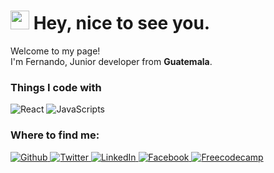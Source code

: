 <h1>
  <img src="https://emojis.slackmojis.com/emojis/images/1531849430/4246/blob-sunglasses.gif?1531849430" width="30"/> 
  Hey, nice to see you.
</h1>

<p>
  Welcome to my page! 
  </br> I'm Fernando, Junior developer from 
  <b>Guatemala</b>.
  <h3>Things I code with</h3>
  
<p> 
  <img alt="React" src="https://img.shields.io/badge/-React-black?style=flat-square&logo=react" /> 
  <img alt="JavaScripts" src="https://img.shields.io/badge/-Javascripts-040d04?style=flat-square&logo=javascript" /> 

<h3>Where to find me:</h3>
<p>
  <a href="https://github.com/fernancumez" target="_blank">
    <img alt="Github" src="https://img.shields.io/badge/GitHub-%2312100E.svg?&style=for-the-badge&logo=Github&logoColor=white" />
  </a> 
  <a href="https://twitter.com/fernancumez" target="_blank">
    <img alt="Twitter" src="https://img.shields.io/badge/twitter-%231DA1F2.svg?&style=for-the-badge&logo=twitter&logoColor=white" />
  </a> 
  <a href="https://www.linkedin.com/in/fernancumez" target="_blank">
    <img alt="LinkedIn" src="https://img.shields.io/badge/linkedin-%230077B5.svg?&style=for-the-badge&logo=linkedin&logoColor=white" />
  </a> 
  <a href="https://www.facebook.com/100013315538188" target="_blank">
    <img alt="Facebook" src="https://img.shields.io/badge/facebook-%230077B5.svg?&style=for-the-badge&logo=facebook&logoColor=white" />
  </a>
  <a href="https://www.freecodecamp.org/fernancumez" target="_blank">
    <img alt="Freecodecamp" src="https://img.shields.io/badge/freecodecamp-%23007735.svg?&style=for-the-badge&logo=freecodecamp&logoColor=white" target="_blank"/>
  </a>
</p>

